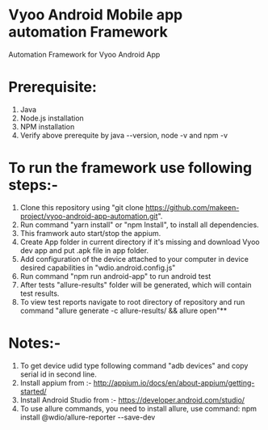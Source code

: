 # Vyoo Android Mobile app automation Framework
Automation Framework for Vyoo Android App

# Prerequisite:
  1. Java 
  2. Node.js installation
  3. NPM installation
  4. Verify above prerequite by java --version, node -v and npm -v

# To run the framework use following steps:-
  1. Clone this repository using "git clone https://github.com/makeen-project/vyoo-android-app-automation.git".
  2. Run command "yarn install" or "npm Install", to install all dependencies.
  3. This framwork auto start/stop the appium.
  5. Create App folder in current directory if it's missing and download Vyoo dev app and put .apk file in app folder.
  6. Add configuration of the device attached to your computer in device desired capabilities in "wdio.android.config.js"
  7. Run command "npm run android-app" to run android test
  8. After tests "allure-results" folder will be generated, which will contain test results.
  9. To view test reports navigate to root directory of repository and run command "allure generate -c allure-results/ && allure open"**

# Notes:-
  1. To get device udid type following command "adb devices" and copy serial id in second line.
  2. Install appium from :- http://appium.io/docs/en/about-appium/getting-started/
  3. Install Android Studio from :- https://developer.android.com/studio/
  4. To use allure commands, you need to install allure, use command: npm install @wdio/allure-reporter --save-dev
